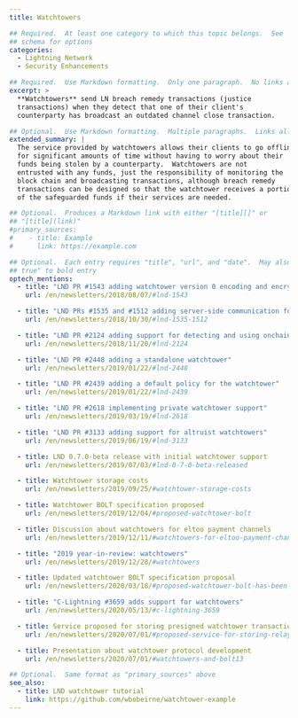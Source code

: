 ```yaml
---
title: Watchtowers

## Required.  At least one category to which this topic belongs.  See
## schema for options
categories:
  - Lightning Network
  - Security Enhancements

## Required.  Use Markdown formatting.  Only one paragraph.  No links allowed.
excerpt: >
  **Watchtowers** send LN breach remedy transactions (justice
  transactions) when they detect that one of their client's
  counterparty has broadcast an outdated channel close transaction.

## Optional.  Use Markdown formatting.  Multiple paragraphs.  Links allowed.
extended_summary: |
  The service provided by watchtowers allows their clients to go offline
  for significant amounts of time without having to worry about their
  funds being stolen by a counterparty.  Watchtowers are not
  entrusted with any funds, just the responsibility of monitoring the
  block chain and broadcasting transactions, although breach remedy
  transactions can be designed so that the watchtower receives a portion
  of the safeguarded funds if their services are needed.

## Optional.  Produces a Markdown link with either "[title][]" or
## "[title](link)"
#primary_sources:
#    - title: Example
#      link: https://example.com

## Optional.  Each entry requires "title", "url", and "date".  May also use "feature:
## true" to bold entry
optech_mentions:
  - title: "LND PR #1543 adding watchtower version 0 encoding and encryption"
    url: /en/newsletters/2018/08/07/#lnd-1543

  - title: "LND PRs #1535 and #1512 adding server-side communication for watchtowers"
    url: /en/newsletters/2018/10/30/#lnd-1535-1512

  - title: "LND PR #2124 adding support for detecting and using onchain spends"
    url: /en/newsletters/2018/11/20/#lnd-2124

  - title: "LND PR #2448 adding a standalone watchtower"
    url: /en/newsletters/2019/01/22/#lnd-2448

  - title: "LND PR #2439 adding a default policy for the watchtower"
    url: /en/newsletters/2019/01/22/#lnd-2439

  - title: "LND PR #2618 implementing private watchtower support"
    url: /en/newsletters/2019/03/19/#lnd-2618

  - title: "LND PR #3133 adding support for altruist watchtowers"
    url: /en/newsletters/2019/06/19/#lnd-3133

  - title: LND 0.7.0-beta release with initial watchtower support
    url: /en/newsletters/2019/07/03/#lnd-0-7-0-beta-released

  - title: Watchtower storage costs
    url: /en/newsletters/2019/09/25/#watchtower-storage-costs

  - title: Watchtower BOLT specification proposed
    url: /en/newsletters/2019/12/04/#proposed-watchtower-bolt

  - title: Discussion about watchtowers for eltoo payment channels
    url: /en/newsletters/2019/12/11/#watchtowers-for-eltoo-payment-channels

  - title: "2019 year-in-review: watchtowers"
    url: /en/newsletters/2019/12/28/#watchtowers

  - title: Updated watchtower BOLT specification proposal
    url: /en/newsletters/2020/03/18/#proposed-watchtower-bolt-has-been-updated

  - title: "C-Lightning #3659 adds support for watchtowers"
    url: /en/newsletters/2020/05/13/#c-lightning-3659

  - title: Service proposed for storing presigned watchtower transactions
    url: /en/newsletters/2020/07/01/#proposed-service-for-storing-relaying-and-broadcasting-presigned-transactions

  - title: Presentation about watchtower protocol development
    url: /en/newsletters/2020/07/01/#watchtowers-and-bolt13

## Optional.  Same format as "primary_sources" above
see_also:
  - title: LND watchtower tutorial
    link: https://github.com/wbobeirne/watchtower-example
---
```

